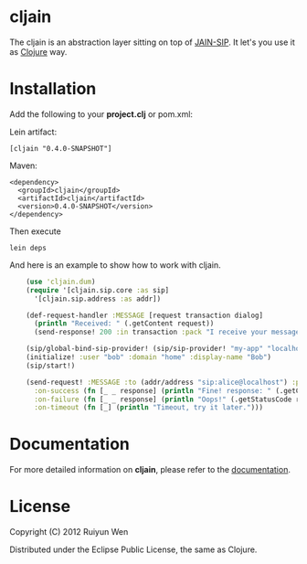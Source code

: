 cljain
=========

The cljain is an abstraction layer sitting on top of [JAIN-SIP].
It let's you use it as [Clojure] way.

Installation
============

Add the following to your **project.clj** or pom.xml:

Lein artifact:

    [cljain "0.4.0-SNAPSHOT"]

Maven:

    <dependency>
      <groupId>cljain</groupId>
      <artifactId>cljain</artifactId>
      <version>0.4.0-SNAPSHOT</version>
    </dependency>

Then execute

    lein deps

And here is an example to show how to work with cljain.

```clojure
    (use 'cljain.dum)
    (require '[cljain.sip.core :as sip]
      '[cljain.sip.address :as addr])

    (def-request-handler :MESSAGE [request transaction dialog]
      (println "Received: " (.getContent request))
      (send-response! 200 :in transaction :pack "I receive your message."))

    (sip/global-bind-sip-provider! (sip/sip-provider! "my-app" "localhost" 5060 "udp"))
    (initialize! :user "bob" :domain "home" :display-name "Bob")
    (sip/start!)

    (send-request! :MESSAGE :to (addr/address "sip:alice@localhost") :pack "Hello, Alice."
      :on-success (fn [_ _ response] (println "Fine! response: " (.getContent response)))
      :on-failure (fn [_ _ response] (println "Oops!" (.getStatusCode response)))
      :on-timeout (fn [_] (println "Timeout, try it later.")))
```

Documentation
=============

For more detailed information on **cljain**, please refer to the  [documentation].

License
=======

Copyright (C) 2012 Ruiyun Wen

Distributed under the Eclipse Public License, the same as Clojure.

[JAIN-SIP]:             http://hudson.jboss.org/hudson/job/jain-sip/lastSuccessfulBuild/artifact/javadoc/index.html
[Clojure]:              http://clojure.org/
[documentation]:        http://ruiyun.github.com/cljain/